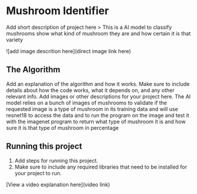 # Mushroom Identifier

 Add short description of project here > 
 This is a AI model to classify mushrooms show what kind of mushroom they are and how certain it is that variety

![add image descrition here](direct image link here)

## The Algorithm

Add an explanation of the algorithm and how it works. Make sure to include details about how the code works, what it depends on, and any other relevant info. Add images or other descriptions for your project here. 
The AI model relies on a bunch of images of mushrooms to validate if the requested image is a type of mushroom in its training data and will use resnet18 to access the data and to run the program on the image and test it with the imagenet program to return what type of mushroom it is and how sure it is that type of mushroom in percentage

## Running this project

1. Add steps for running this project. 
2. Make sure to include any required libraries that need to be installed for your project to run.

[View a video explanation here](video link)
